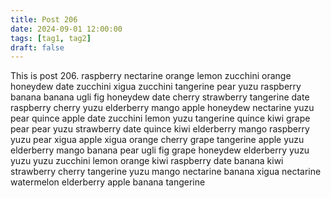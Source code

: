 ```yaml
---
title: Post 206
date: 2024-09-01 12:00:00
tags: [tag1, tag2]
draft: false
---
```

This is post 206.
raspberry
nectarine
orange
lemon
zucchini
orange
honeydew
date
zucchini
xigua
zucchini
tangerine
pear
yuzu
raspberry
banana
banana
ugli
fig
honeydew
date
cherry
strawberry
tangerine
date
raspberry
cherry
yuzu
elderberry
mango
apple
honeydew
nectarine
yuzu
pear
quince
apple
date
zucchini
lemon
yuzu
tangerine
quince
kiwi
grape
pear
pear
yuzu
strawberry
date
quince
kiwi
elderberry
mango
raspberry
yuzu
pear
xigua
apple
xigua
orange
cherry
grape
tangerine
apple
yuzu
elderberry
mango
banana
pear
ugli
fig
grape
honeydew
elderberry
yuzu
yuzu
yuzu
zucchini
lemon
orange
kiwi
raspberry
date
banana
kiwi
strawberry
cherry
tangerine
yuzu
mango
nectarine
banana
xigua
nectarine
watermelon
elderberry
apple
banana
tangerine
